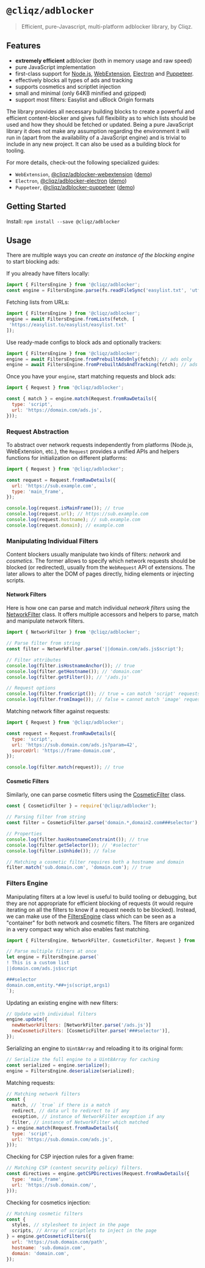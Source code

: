 # `@cliqz/adblocker`

> Efficient, pure-Javascript, multi-platform adblocker library, by Cliqz.

## Features

* **extremely efficient** adblocker (both in memory usage and raw speed)
* pure JavaScript implementation
* first-class support for [Node.js](https://github.com/cliqz-oss/adblocker/tree/master/packages/adblocker), [WebExtension](https://github.com/cliqz-oss/adblocker/tree/master/packages/adblocker-webextension), [Electron](https://github.com/cliqz-oss/adblocker/tree/master/packages/adblocker-electron) and [Puppeteer](https://github.com/cliqz-oss/adblocker/tree/master/packages/adblocker-puppeteer).
* effectively blocks all types of ads and tracking
* supports cosmetics and scriptlet injection
* small and minimal (only 64KB minified and gzipped)
* support most filters: Easylist and uBlock Origin formats

The library provides all necessary building blocks to create a powerful
and efficient content-blocker and gives full flexibility as to which
lists should be used and how they should be fetched or updated. Being a
pure JavaScript library it does not make any assumption regarding the
environment it will run in (apart from the availability of a JavaScript
engine) and is trivial to include in any new project. It can also be
used as a building block for tooling.

For more details, check-out the following specialized guides:

* `WebExtension`, [@cliqz/adblocker-webextension](https://github.com/cliqz-oss/adblocker/tree/master/packages/adblocker-webextension) ([demo](https://github.com/cliqz-oss/adblocker/tree/master/packages/adblocker-webextension-example))
* `Electron`, [@cliqz/adblocker-electron](https://github.com/cliqz-oss/adblocker/tree/master/packages/adblocker-electron) ([demo](https://github.com/cliqz-oss/adblocker/tree/master/packages/adblocker-electron-example))
* `Puppeteer`, [@cliqz/adblocker-puppeteer](https://github.com/cliqz-oss/adblocker/tree/master/packages/adblocker-puppeteer) ([demo](https://github.com/cliqz-oss/adblocker/tree/master/packages/adblocker-puppeteer-example))

## Getting Started

Install: `npm install --save @cliqz/adblocker`

## Usage

There are multiple ways you can *create an instance of the blocking engine* to
start blocking ads:

If you already have filters locally:
```javascript
import { FiltersEngine } from '@cliqz/adblocker';
const engine = FiltersEngine.parse(fs.readFileSync('easylist.txt', 'utf-8'));
```

Fetching lists from URLs:
```javascript
import { FiltersEngine } from '@cliqz/adblocker';
engine = await FiltersEngine.fromLists(fetch, [
 'https://easylist.to/easylist/easylist.txt'
]);
```

Use ready-made configs to block ads and optionally trackers:
```javascript
import { FiltersEngine } from '@cliqz/adblocker';
engine = await FiltersEngine.fromPrebuiltAdsOnly(fetch); // ads only
engine = await FiltersEngine.fromPrebuiltAdsAndTracking(fetch); // ads and tracking
```

Once you have your `engine`, start matching requests and block ads:

```javascript
import { Request } from '@cliqz/adblocker';

const { match } = engine.match(Request.fromRawDetails({
  type: 'script',
  url: 'https://domain.com/ads.js',
}));
```

### Request Abstraction

To abstract over network requests independently from platforms (Node.js,
WebExtension, etc.), the `Request` provides a unified APIs and helpers functions
for initialization on different platforms:

```javascript
import { Request } from '@cliqz/adblocker';

const request = Request.fromRawDetails({
  url: 'https://sub.example.com',
  type: 'main_frame',
});

console.log(request.isMainFrame()); // true
console.log(request.url); // https://sub.example.com
console.log(request.hostname); // sub.example.com
console.log(request.domain); // example.com
```

### Manipulating Individual Filters

Content blockers usually manipulate two kinds of filters: *network*
and *cosmetics*. The former allows to specify which network requests
should be blocked (or redirected), usually from the `WebRequest` API of
extensions. The later allows to alter the DOM of pages directly, hiding
elements or injecting scripts.

#### Network Filters

Here is how one can parse and match individual *network filters* using
the [NetworkFilter](https://github.com/cliqz-oss/adblocker/blob/master/packages/adblocker/src/filters/network.ts) class. It offers multiple
accessors and helpers to parse, match and manipulate network filters.

```javascript
import { NetworkFilter } from '@cliqz/adblocker';

// Parse filter from string
const filter = NetworkFilter.parse('||domain.com/ads.js$script');

// Filter attributes
console.log(filter.isHostnameAnchor()); // true
console.log(filter.getHostname()); // 'domain.com'
console.log(filter.getFilter()); // '/ads.js'

// Request options
console.log(filter.fromScript()); // true = can match 'script' requests
console.log(filter.fromImage()); // false = cannot match 'image' requests
```

Matching network filter against requests:
```javascript
import { Request } from '@cliqz/adblocker';

const request = Request.fromRawDetails({
  type: 'script',
  url: 'https://sub.domain.com/ads.js?param=42',
  sourceUrl: 'https://frame-domain.com',
});

console.log(filter.match(request)); // true
```

#### Cosmetic Filters

Similarly, one can parse cosmetic filters using the [CosmeticFilter](https://github.com/cliqz-oss/adblocker/blob/master/packages/adblocker/src/filters/cosmetic.ts) class.

```javascript
const { CosmeticFilter } = require('@cliqz/adblocker');

// Parsing filter from string
const filter = CosmeticFilter.parse('domain.*,domain2.com###selector');

// Properties
console.log(filter.hasHostnameConstraint()); // true
console.log(filter.getSelector()); // '#selector'
console.log(filter.isUnhide()); // false

// Matching a cosmetic filter requires both a hostname and domain
filter.match('sub.domain.com', 'domain.com'); // true
```

### Filters Engine

Manipulating filters at a low level is useful to build tooling or
debugging, but they are not appropriate for efficient blocking of
requests (it would require iterating on all the filters to know if
a request needs to be blocked). Instead, we can make use of the
[FiltersEngine](https://github.com/cliqz-oss/adblocker/blob/master/packages/adblocker/src/engine/engine.ts) class which can be seen as a "container" for both
network and cosmetic filters. The filters are organized in a very
compact way which also enables fast matching.

```javascript
import { FiltersEngine, NetworkFilter, CosmeticFilter, Request } from '@cliqz/adblocker';

// Parse multiple filters at once
let engine = FiltersEngine.parse(`
! This is a custom list
||domain.com/ads.js$script

###selector
domain.com,entity.*##+js(script,args1)
`);
```

Updating an existing engine with new filters:
```javascript
// Update with individual filters
engine.update({
  newNetworkFilters: [NetworkFilter.parse('/ads.js')]
  newCosmeticFilters: [CosmeticFilter.parse('###selector')],
});
```

Serializing an engine to `Uint8Array` and reloading it to its original form:
```javascript
// Serialize the full engine to a Uint8Array for caching
const serialized = engine.serialize();
engine = FiltersEngine.deserialize(serialized);
```

Matching requests:
```javascript
// Matching network filters
const {
  match, // `true` if there is a match
  redirect, // data url to redirect to if any
  exception, // instance of NetworkFilter exception if any
  filter, // instance of NetworkFilter which matched
} = engine.match(Request.fromRawDetails({
  type: 'script',
  url: 'https://sub.domain.com/ads.js',
}));
```

Checking for CSP injection rules for a given frame:
```javascript
// Matching CSP (content security policy) filters.
const directives = engine.getCSPDirectives(Request.fromRawDetails({
  type: 'main_frame',
  url: 'https://sub.domain.com/',
}));
```

Checking for cosmetics injection:
```javascript
// Matching cosmetic filters
const {
  styles, // stylesheet to inject in the page
  scripts, // Array of scriptlets to inject in the page
} = engine.getCosmeticFilters({
  url: 'https://sub.domain.com/path',
  hostname: 'sub.domain.com',
  domain: 'domain.com',
});
```
